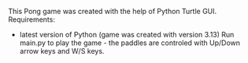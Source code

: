 This Pong game was created with the help of Python Turtle GUI. Requirements: 
  - latest version of Python (game was created with version 3.13)
Run main.py to play the game - the paddles are controled with Up/Down arrow keys and W/S keys.
